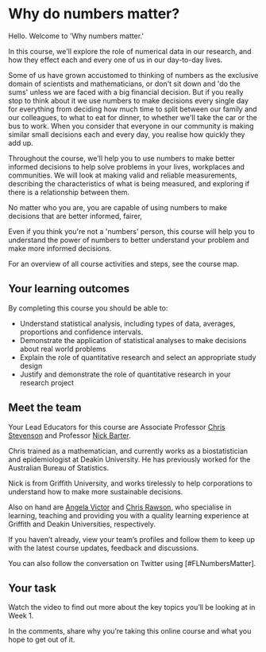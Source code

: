# Why do numbers matter?

Hello.  Welcome to 'Why numbers matter.'

In this course, we'll explore the role of numerical data in our research, and how they effect each and every one of us in our day-to-day lives.  

Some of us have grown accustomed to thinking of numbers as the exclusive domain of scientists and mathematicians, or don't sit down and 'do the sums' unless we are faced with a big financial decision.  But if you really stop to think about it we use numbers to make decisions every single day for everything from deciding how much time to split between our family and our colleagues, to what to eat for dinner, to whether we'll take the car or the bus to work. When you consider that everyone in our community is making similar small decisions each and every day, you realise how quickly they add up.

Throughout the course, we'll help you to use numbers to make better informed decisions to help solve problems in your lives, workplaces and communities.  We will look at making valid and reliable measurements, describing the characteristics of what is being measured, and exploring if there is a relationship between them.

No matter who you are, you are capable of using numbers to make decisions that are better informed, fairer,

Even if you think you're not a 'numbers' person, this course will help you to understand the power of numbers to better understand your problem and make more informed decisions.



For an overview of all course activities and steps, see the course map.

## Your learning outcomes
By completing this course you should be able to:

* Understand statistical analysis, including types of data, averages, proportions and confidence intervals.
* Demonstrate the application of statistical analyses to make decisions about real world problems
* Explain the role of quantitative research and select an appropriate study design
* Justify and demonstrate the role of quantitative research in your research project

## Meet the team
Your Lead Educators for this course are Associate Professor [Chris Stevenson](https://www.futurelearn.com/profiles/6911268) and Professor [Nick Barter](https://www.futurelearn.com/profiles/4377691).

Chris trained as a mathematician, and currently works as a biostatistician and epidemiologist at Deakin University.  He has previously worked for the Australian Bureau of Statistics.

Nick is from Griffith University, and works tirelessly to help corporations to understand how to make more sustainable decisions.

Also on hand are [Angela Victor](https://www.futurelearn.com/profiles/6439552) and [Chris Rawson](https://www.futurelearn.com/profiles/6840817), who specialise in learning, teaching and providing you with a quality learning experience at Griffith and Deakin Universities, respectively.

If you haven’t already, view your team’s profiles and follow them to keep up with the latest course updates, feedback and discussions.

You can also follow the conversation on Twitter using [#FLNumbersMatter].

## Your task
Watch the video to find out more about the key topics you’ll be looking at in Week 1.

In the comments, share why you’re taking this online course and what you hope to get out of it.
